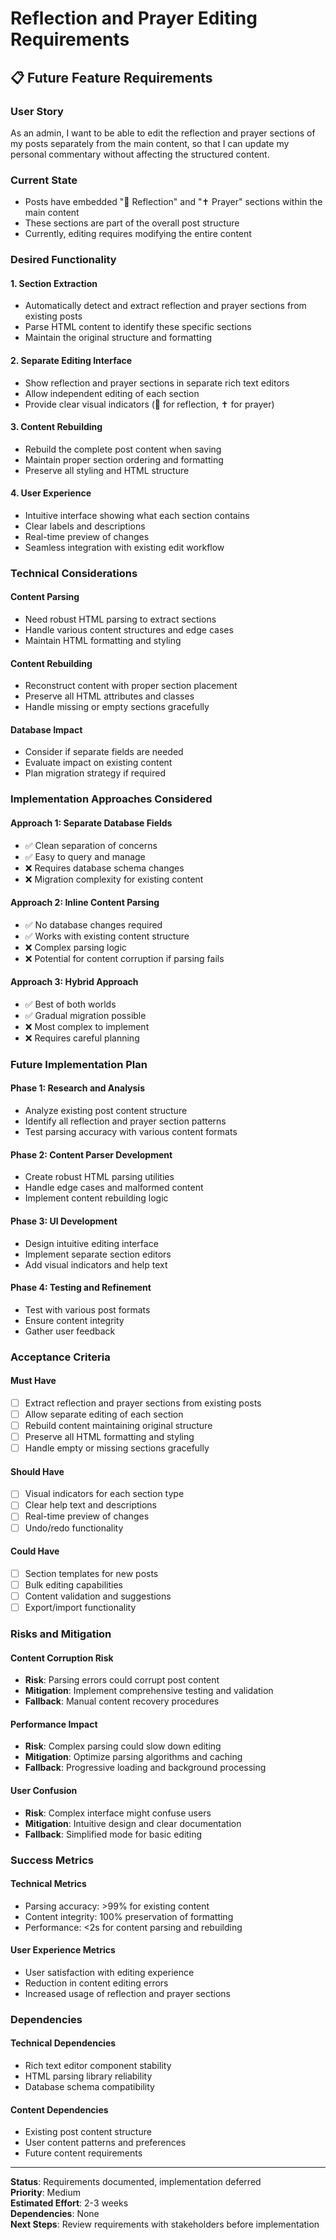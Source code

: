 # Reflection and Prayer Editing Requirements

## 📋 **Future Feature Requirements**

### **User Story**
As an admin, I want to be able to edit the reflection and prayer sections of my posts separately from the main content, so that I can update my personal commentary without affecting the structured content.

### **Current State**
- Posts have embedded "🤔 Reflection" and "✝️ Prayer" sections within the main content
- These sections are part of the overall post structure
- Currently, editing requires modifying the entire content

### **Desired Functionality**

#### **1. Section Extraction**
- Automatically detect and extract reflection and prayer sections from existing posts
- Parse HTML content to identify these specific sections
- Maintain the original structure and formatting

#### **2. Separate Editing Interface**
- Show reflection and prayer sections in separate rich text editors
- Allow independent editing of each section
- Provide clear visual indicators (🤔 for reflection, ✝️ for prayer)

#### **3. Content Rebuilding**
- Rebuild the complete post content when saving
- Maintain proper section ordering and formatting
- Preserve all styling and HTML structure

#### **4. User Experience**
- Intuitive interface showing what each section contains
- Clear labels and descriptions
- Real-time preview of changes
- Seamless integration with existing edit workflow

### **Technical Considerations**

#### **Content Parsing**
- Need robust HTML parsing to extract sections
- Handle various content structures and edge cases
- Maintain HTML formatting and styling

#### **Content Rebuilding**
- Reconstruct content with proper section placement
- Preserve all HTML attributes and classes
- Handle missing or empty sections gracefully

#### **Database Impact**
- Consider if separate fields are needed
- Evaluate impact on existing content
- Plan migration strategy if required

### **Implementation Approaches Considered**

#### **Approach 1: Separate Database Fields**
- ✅ Clean separation of concerns
- ✅ Easy to query and manage
- ❌ Requires database schema changes
- ❌ Migration complexity for existing content

#### **Approach 2: Inline Content Parsing**
- ✅ No database changes required
- ✅ Works with existing content structure
- ❌ Complex parsing logic
- ❌ Potential for content corruption if parsing fails

#### **Approach 3: Hybrid Approach**
- ✅ Best of both worlds
- ✅ Gradual migration possible
- ❌ Most complex to implement
- ❌ Requires careful planning

### **Future Implementation Plan**

#### **Phase 1: Research and Analysis**
- Analyze existing post content structure
- Identify all reflection and prayer section patterns
- Test parsing accuracy with various content formats

#### **Phase 2: Content Parser Development**
- Create robust HTML parsing utilities
- Handle edge cases and malformed content
- Implement content rebuilding logic

#### **Phase 3: UI Development**
- Design intuitive editing interface
- Implement separate section editors
- Add visual indicators and help text

#### **Phase 4: Testing and Refinement**
- Test with various post formats
- Ensure content integrity
- Gather user feedback

### **Acceptance Criteria**

#### **Must Have**
- [ ] Extract reflection and prayer sections from existing posts
- [ ] Allow separate editing of each section
- [ ] Rebuild content maintaining original structure
- [ ] Preserve all HTML formatting and styling
- [ ] Handle empty or missing sections gracefully

#### **Should Have**
- [ ] Visual indicators for each section type
- [ ] Clear help text and descriptions
- [ ] Real-time preview of changes
- [ ] Undo/redo functionality

#### **Could Have**
- [ ] Section templates for new posts
- [ ] Bulk editing capabilities
- [ ] Content validation and suggestions
- [ ] Export/import functionality

### **Risks and Mitigation**

#### **Content Corruption Risk**
- **Risk**: Parsing errors could corrupt post content
- **Mitigation**: Implement comprehensive testing and validation
- **Fallback**: Manual content recovery procedures

#### **Performance Impact**
- **Risk**: Complex parsing could slow down editing
- **Mitigation**: Optimize parsing algorithms and caching
- **Fallback**: Progressive loading and background processing

#### **User Confusion**
- **Risk**: Complex interface might confuse users
- **Mitigation**: Intuitive design and clear documentation
- **Fallback**: Simplified mode for basic editing

### **Success Metrics**

#### **Technical Metrics**
- Parsing accuracy: >99% for existing content
- Content integrity: 100% preservation of formatting
- Performance: <2s for content parsing and rebuilding

#### **User Experience Metrics**
- User satisfaction with editing experience
- Reduction in content editing errors
- Increased usage of reflection and prayer sections

### **Dependencies**

#### **Technical Dependencies**
- Rich text editor component stability
- HTML parsing library reliability
- Database schema compatibility

#### **Content Dependencies**
- Existing post content structure
- User content patterns and preferences
- Future content requirements

---

**Status**: Requirements documented, implementation deferred  
**Priority**: Medium  
**Estimated Effort**: 2-3 weeks  
**Dependencies**: None  
**Next Steps**: Review requirements with stakeholders before implementation

